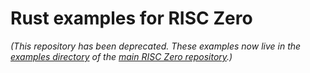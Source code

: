 # Rust examples for RISC Zero

_(This repository has been deprecated. These examples now live in the [examples directory](https://github.com/risc0/risc0/tree/main/examples) of the [main RISC Zero repository](https://github.com/risc0/risc0).)_
